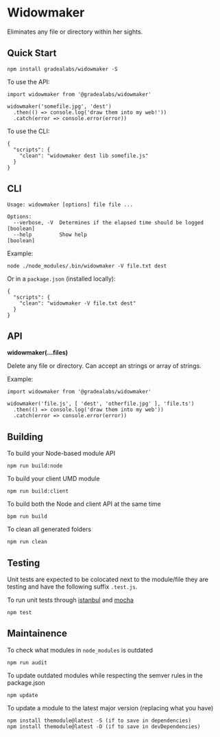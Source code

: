 # Widowmaker

Eliminates any file or directory within her sights.

## Quick Start

    npm install gradealabs/widowmaker -S

To use the API:

    import widowmaker from '@gradealabs/widowmaker'

    widowmaker('somefile.jpg', 'dest')
      .then(() => console.log('draw them into my web!'))
      .catch(error => console.error(error))

To use the CLI:

    {
      "scripts": {
        "clean": "widowmaker dest lib somefile.js"
      }
    }

## CLI

    Usage: widowmaker [options] file file ...

    Options:
      --verbose, -V  Determines if the elapsed time should be logged       [boolean]
      --help         Show help                                             [boolean]

Example:

    node ./node_modules/.bin/widowmaker -V file.txt dest

Or in a `package.json` (installed locally):

    {
      "scripts": {
        "clean": "widowmaker -V file.txt dest"
      }
    }


## API

**widowmaker(...files)**

Delete any file or directory. Can accept an strings or array of strings.

Example:

    import widowmaker from '@gradealabs/widowmaker'

    widowmaker('file.js', [ 'dest', 'otherfile.jpg' ], 'file.ts')
      .then(() => console.log('draw them into my web'))
      .catch(error => console.error(error))

## Building

To build your Node-based module API

    npm run build:node

To build your client UMD module

    npm run build:client

To build both the Node and client API at the same time

    bpm run build

To clean all generated folders

    npm run clean

## Testing

Unit tests are expected to be colocated next to the module/file they are testing
and have the following suffix `.test.js`.

To run unit tests through [istanbul](https://istanbul.js.org/) and
[mocha](http://mochajs.org/)

    npm test

## Maintainence

To check what modules in `node_modules` is outdated

    npm run audit

To update outdated modules while respecting the semver rules in the package.json

    npm update

To update a module to the latest major version (replacing what you have)

    npm install themodule@latest -S (if to save in dependencies)
    npm install themodule@latest -D (if to save in devDependencies)
